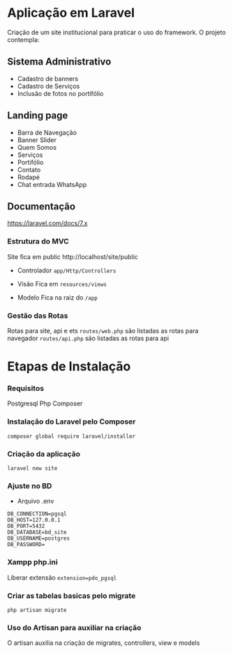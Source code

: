 # Aplicação em Laravel

Criação de um site institucional para praticar o uso do framework. O projeto contempla:
## Sistema Administrativo
- Cadastro de banners
- Cadastro de Serviços
- Inclusão de fotos no portifólio

## Landing page
- Barra de Navegação
- Banner Slider
- Quem Somos
- Serviços
- Portifólio
- Contato
- Rodapé
- Chat entrada WhatsApp
## Documentação
https://laravel.com/docs/7.x

### Estrutura do MVC
Site fica em public
http://localhost/site/public

- Controlador
`app/Http/Controllers`

- Visão
Fica em `resources/views`
 
- Modelo
Fica na raiz do `/app`

### Gestão das Rotas
Rotas para site, api e ets
`routes/web.php` são listadas as rotas para navegador
`routes/api.php` são listadas as rotas para api

# Etapas de Instalação

### Requisitos
Postgresql
Php
Composer

### Instalação do Laravel pelo Composer
`composer global require laravel/installer`

### Criação da aplicação
`laravel new site`

### Ajuste no BD
- Arquivo .env
```
DB_CONNECTION=pgsql
DB_HOST=127.0.0.1
DB_PORT=5432
DB_DATABASE=bd_site
DB_USERNAME=postgres
DB_PASSWORD=
```

### Xampp php.ini
Liberar extensão `extension=pdo_pgsql`

### Criar as tabelas basicas pelo migrate
`php artisan migrate`

### Uso do Artisan para auxiliar na criação
O artisan auxilia na criação de migrates, controllers, view e models

